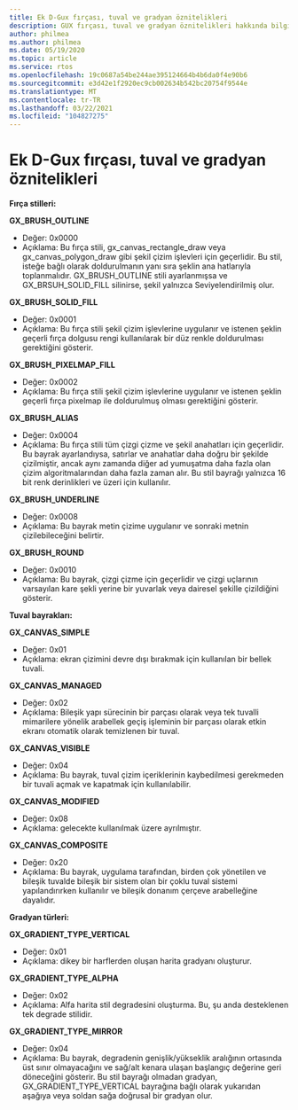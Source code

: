 ```yaml
---
title: Ek D-Gux fırçası, tuval ve gradyan öznitelikleri
description: GUX fırçası, tuval ve gradyan öznitelikleri hakkında bilgi edinin.
author: philmea
ms.author: philmea
ms.date: 05/19/2020
ms.topic: article
ms.service: rtos
ms.openlocfilehash: 19c0687a54be244ae395124664b4b6da0f4e90b6
ms.sourcegitcommit: e3d42e1f2920ec9cb002634b542bc20754f9544e
ms.translationtype: MT
ms.contentlocale: tr-TR
ms.lasthandoff: 03/22/2021
ms.locfileid: "104827275"
---
```

# <a name="appendix-d---guix-brush-canvas-and-gradient-attributes"></a>Ek D-Gux fırçası, tuval ve gradyan öznitelikleri

__**Fırça stilleri:**__

**GX_BRUSH_OUTLINE**
- Değer: 0x0000
- Açıklama: Bu fırça stili, gx_canvas_rectangle_draw veya gx_canvas_polygon_draw gibi şekil çizim işlevleri için geçerlidir. Bu stil, isteğe bağlı olarak doldurulmanın yanı sıra şeklin ana hatlarıyla toplanmalıdır. GX_BRUSH_OUTLINE stili ayarlanmışsa ve GX_BRSUH_SOLID_FILL silinirse, şekil yalnızca Seviyelendirilmiş olur.

**GX_BRUSH_SOLID_FILL**
- Değer: 0x0001
- Açıklama: Bu fırça stili şekil çizim işlevlerine uygulanır ve istenen şeklin geçerli fırça dolgusu rengi kullanılarak bir düz renkle doldurulması gerektiğini gösterir.

**GX_BRUSH_PIXELMAP_FILL**
- Değer: 0x0002
- Açıklama: Bu fırça stili şekil çizim işlevlerine uygulanır ve istenen şeklin geçerli fırça pixelmap ile doldurulmuş olması gerektiğini gösterir.

**GX_BRUSH_ALIAS**
- Değer: 0x0004
- Açıklama: Bu fırça stili tüm çizgi çizme ve şekil anahatları için geçerlidir. Bu bayrak ayarlandıysa, satırlar ve anahatlar daha doğru bir şekilde çizilmiştir, ancak aynı zamanda diğer ad yumuşatma daha fazla olan çizim algoritmalarından daha fazla zaman alır. Bu stil bayrağı yalnızca 16 bit renk derinlikleri ve üzeri için kullanılır.

**GX_BRUSH_UNDERLINE**
- Değer: 0x0008
- Açıklama: Bu bayrak metin çizime uygulanır ve sonraki metnin çizilebileceğini belirtir.

**GX_BRUSH_ROUND**
- Değer: 0x0010
- Açıklama: Bu bayrak, çizgi çizme için geçerlidir ve çizgi uçlarının varsayılan kare şekli yerine bir yuvarlak veya dairesel şekille çizildiğini gösterir.

__**Tuval bayrakları:**__

**GX_CANVAS_SIMPLE**
- Değer: 0x01
- Açıklama: ekran çizimini devre dışı bırakmak için kullanılan bir bellek tuvali.

**GX_CANVAS_MANAGED**
- Değer: 0x02
- Açıklama: Bileşik yapı sürecinin bir parçası olarak veya tek tuvalli mimarilere yönelik arabellek geçiş işleminin bir parçası olarak etkin ekranı otomatik olarak temizlenen bir tuval.

**GX_CANVAS_VISIBLE**
- Değer: 0x04
- Açıklama: Bu bayrak, tuval çizim içeriklerinin kaybedilmesi gerekmeden bir tuvali açmak ve kapatmak için kullanılabilir.

**GX_CANVAS_MODIFIED**
- Değer: 0x08
- Açıklama: gelecekte kullanılmak üzere ayrılmıştır.

**GX_CANVAS_COMPOSITE**
- Değer: 0x20
- Açıklama: Bu bayrak, uygulama tarafından, birden çok yönetilen ve bileşik tuvalde bileşik bir sistem olan bir çoklu tuval sistemi yapılandırırken kullanılır ve bileşik donanım çerçeve arabelleğine dayalıdır.

__**Gradyan türleri:**__

**GX_GRADIENT_TYPE_VERTICAL**
- Değer: 0x01
- Açıklama: dikey bir harflerden oluşan harita gradyanı oluşturur.

**GX_GRADIENT_TYPE_ALPHA**
- Değer: 0x02
- Açıklama: Alfa harita stil degradesini oluşturma. Bu, şu anda desteklenen tek degrade stilidir.

**GX_GRADIENT_TYPE_MIRROR**
- Değer: 0x04
- Açıklama: Bu bayrak, degradenin genişlik/yükseklik aralığının ortasında üst sınır olmayacağını ve sağ/alt kenara ulaşan başlangıç değerine geri döneceğini gösterir. Bu stil bayrağı olmadan gradyan, GX_GRADIENT_TYPE_VERTICAL bayrağına bağlı olarak yukarıdan aşağıya veya soldan sağa doğrusal bir gradyan olur.